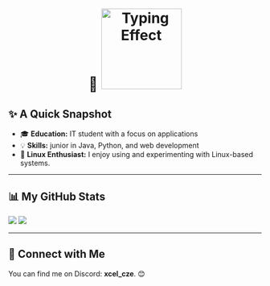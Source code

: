 <h1 align="center">
  👋 <img src="https://readme-typing-svg.herokuapp.com?font=Fira+Code&pause=100&color=00FFFF&width=435&lines=Hi%2C+I'm+František+Vojta" alt="Typing Effect" height="160px">
</h1>

## ✨ A Quick Snapshot

- 🎓 **Education:** IT student with a focus on applications  
- 💡 **Skills:** junior in Java, Python, and web development  
- 🐧 **Linux Enthusiast:** I enjoy using and experimenting with Linux-based systems.  

---

## 📊 My GitHub Stats  

<img src="https://github-readme-stats.vercel.app/api/top-langs/?username=Frantisek-Vojta&langs_count=4&layout=compact&theme=react" />  
<img src="https://github-readme-stats.vercel.app/api?username=Frantisek-Vojta&count_private=true&show_icons=true&theme=react&rank_icon=github&border_radius=10" />  

---

## 🤝 Connect with Me  

You can find me on Discord: **xcel_cze**. 😊  
